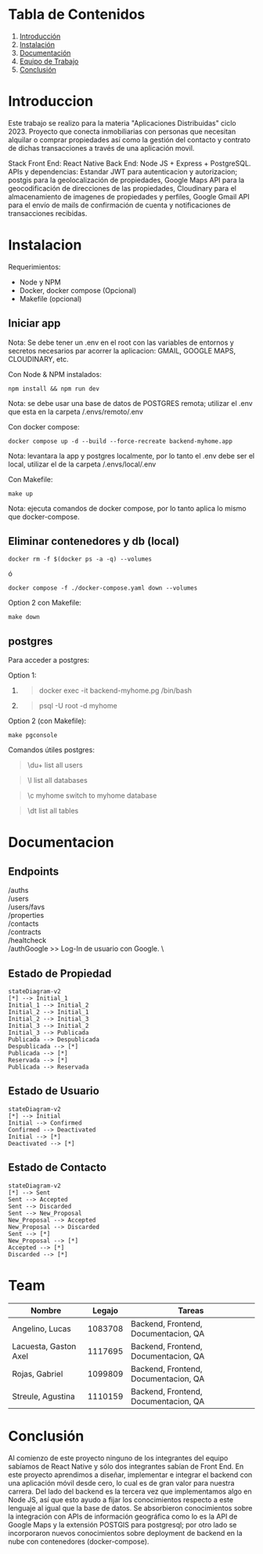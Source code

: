 # Tabla de Contenidos
1. [Introducción](#Introduccion)
2. [Instalación](#Instalacion)
3. [Documentación](#Documentacion)
4. [Equipo de Trabajo](#Team)
5. [Conclusión](#End)

# Introduccion
Este trabajo se realizo para la materia "Aplicaciones Distribuidas" ciclo 2023.
Proyecto que conecta inmobiliarias con personas que necesitan alquilar o comprar propiedades así como la gestión del contacto y contrato de dichas transacciones a través de una aplicación movil.

Stack
Front End: React Native
Back End: Node JS + Express + PostgreSQL. 
APIs y dependencias: Estandar JWT para autenticacion y autorizacion; postgis para la geolocalización de propiedades, Google Maps API para la geocodificación de direcciones de las propiedades, Cloudinary para el almacenamiento de imagenes de propiedades y perfiles, Google Gmail API para el envío de mails de confirmación de cuenta y notificaciones de transacciones recibidas.

# Instalacion

Requerimientos:
- Node y NPM
- Docker, docker compose (Opcional)
- Makefile (opcional)

## Iniciar app
Nota: Se debe tener un .env en el root con las variables de entornos y secretos necesarios par acorrer la aplicacion: GMAIL, GOOGLE MAPS, CLOUDINARY, etc.

Con Node & NPM instalados: 

    npm install && npm run dev

Nota: se debe usar una base de datos de POSTGRES remota; utilizar el .env que esta en la carpeta /.envs/remoto/.env 

Con docker compose:

    docker compose up -d --build --force-recreate backend-myhome.app

Nota: levantara la app y postgres localmente, por lo tanto el .env debe ser el local, utilizar el de la carpeta /.envs/local/.env

Con Makefile:

    make up

Nota: ejecuta comandos de docker compose, por lo tanto aplica lo mismo que docker-compose.

## Eliminar contenedores y db (local)

    docker rm -f $(docker ps -a -q) --volumes

ó 


    docker compose -f ./docker-compose.yaml down --volumes



Option 2 con Makefile: 

    make down


## postgres

Para acceder a postgres:

Option 1: 
1. > docker exec -it backend-myhome.pg /bin/bash
2. > psql -U root -d myhome

Option 2 (con Makefile):

    make pgconsole
  
Comandos útiles postgres:
> \du+
list all users 

> \l
list all databases

> \c myhome
switch to myhome database

> \dt
list all tables

# Documentacion

## Endpoints
/auths \
/users \
/users/favs \
/properties \
/contacts \
/contracts \
/healtcheck \
/authGoogle >> Log-In de usuario con Google. \

## Estado de Propiedad
```mermaid
stateDiagram-v2
[*] --> Initial_1
Initial_1 --> Initial_2
Initial_2 --> Initial_1
Initial_2 --> Initial_3
Initial_3 --> Initial_2
Initial_3 --> Publicada
Publicada --> Despublicada
Despublicada --> [*]
Publicada --> [*]
Reservada --> [*]
Publicada --> Reservada
```

## Estado de Usuario
```mermaid
stateDiagram-v2
[*] --> Initial
Initial --> Confirmed
Confirmed --> Deactivated
Initial --> [*]
Deactivated --> [*]
```

## Estado de Contacto
```mermaid
stateDiagram-v2
[*] --> Sent
Sent --> Accepted
Sent --> Discarded
Sent --> New_Proposal
New_Proposal --> Accepted
New_Proposal --> Discarded
Sent --> [*]
New_Proposal --> [*]
Accepted --> [*]
Discarded --> [*]
```

# Team
| Nombre                    | Legajo    | Tareas                               |
| ------------------------- | --------- | ------------------------------------ |
| Angelino, Lucas           | 1083708   | Backend, Frontend, Documentacion, QA |
| Lacuesta, Gaston Axel     | 1117695   | Backend, Frontend, Documentacion, QA |
| Rojas, Gabriel            | 1099809   | Backend, Frontend, Documentacion, QA |
| Streule, Agustina         | 1110159   | Backend, Frontend, Documentacion, QA |

# Conclusión
Al comienzo de este proyecto ninguno de los integrantes del equipo sabíamos de React Native y sólo dos integrantes sabían de Front End. En este proyecto aprendimos a diseñar, implementar e integrar el backend con una aplicación móvil desde cero, lo cual es de gran valor para nuestra carrera. Del lado del backend es la tercera vez que implementamos algo en Node JS, así que esto ayudo a fijar los conocimientos respecto a este lenguaje al igual que la base de datos. Se absorbieron conocimientos sobre la integración con APIs de información geográfica como lo es la API de Google Maps y la extensión POSTGIS para postgresql; por otro lado se incorporaron nuevos conocimientos sobre deployment de backend en la nube con contenedores (docker-compose).